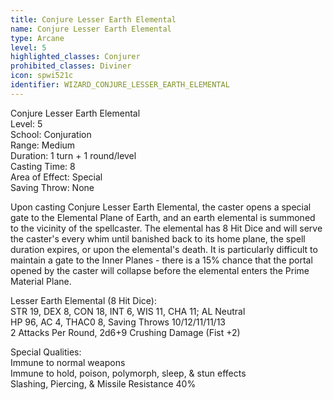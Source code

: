 ```yaml
---
title: Conjure Lesser Earth Elemental
name: Conjure Lesser Earth Elemental
type: Arcane
level: 5
highlighted_classes: Conjurer
prohibited_classes: Diviner
icon: spwi521c
identifier: WIZARD_CONJURE_LESSER_EARTH_ELEMENTAL
---
```

Conjure Lesser Earth Elemental  
Level: 5  
School: Conjuration  
Range: Medium  
Duration: 1 turn + 1 round/level  
Casting Time: 8  
Area of Effect: Special  
Saving Throw: None  
  
Upon casting Conjure Lesser Earth Elemental, the caster opens a special gate to the Elemental Plane of Earth, and an earth elemental is summoned to the vicinity of the spellcaster. The elemental has 8 Hit Dice and will serve the caster's every whim until banished back to its home plane, the spell duration expires, or upon the elemental's death. It is particularly difficult to maintain a gate to the Inner Planes - there is a 15% chance that the portal opened by the caster will collapse before the elemental enters the Prime Material Plane.  
  
Lesser Earth Elemental (8 Hit Dice):  
STR 19, DEX 8, CON 18, INT 6, WIS 11, CHA 11;  AL Neutral  
HP 96, AC 4, THAC0 8, Saving Throws 10/12/11/11/13  
2 Attacks Per Round, 2d6+9 Crushing Damage (Fist +2)  
  
Special Qualities:  
Immune to normal weapons  
Immune to hold, poison, polymorph, sleep, &amp; stun effects  
Slashing, Piercing, &amp; Missile Resistance 40%  

